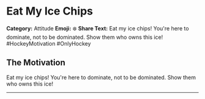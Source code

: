 # Eat My Ice Chips

**Category:** Attitude
**Emoji:** ❄️
**Share Text:** Eat my ice chips! You're here to dominate, not to be dominated. Show them who owns this ice! #HockeyMotivation #OnlyHockey

## The Motivation

Eat my ice chips! You're here to dominate, not to be dominated. Show them who owns this ice!

---
